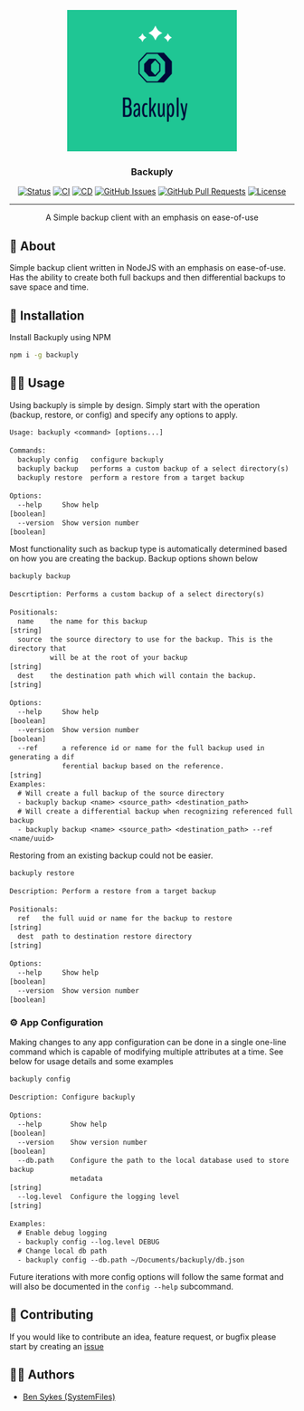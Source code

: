 <p align="center">
  <a href="" rel="noopener">
 <img width=300px height=250px src=".github/media/backuply-logo.png" alt="Backuply Logo"></a>
</p>

<h3 align="center">Backuply</h3>

<div align="center">

[![Status](https://img.shields.io/badge/status-active-success.svg)](https://sykesdev.ca/projects/)
[![CI](https://github.com/SystemFiles/backuply/actions/workflows/ci.yml/badge.svg)](https://github.com/SystemFiles/backuply/actions/workflows/ci.yml)
[![CD](https://github.com/SystemFiles/backuply/actions/workflows/cd.yml/badge.svg)](https://github.com/SystemFiles/backuply/actions/workflows/cd.yml)
[![GitHub Issues](https://img.shields.io/github/issues/systemfiles/backuply.svg)](https://github.com/SystemFiles/backuply/issues)
[![GitHub Pull Requests](https://img.shields.io/github/issues-pr/systemfiles/backuply.svg)](https://github.com/SystemFiles/backuply/issues)
[![License](https://img.shields.io/badge/license-Apache2.0-blue.svg)](/LICENSE)

</div>

---

<p align="center"> A Simple backup client with an emphasis on ease-of-use
    <br> 
</p>

## 🧐 About <a name = "about"></a>

Simple backup client written in NodeJS with an emphasis on ease-of-use. Has the ability to create both full backups and then differential backups to save space and time.

## 💾 Installation

Install Backuply using NPM

```bash
npm i -g backuply
```

## 👷‍♂️ Usage

Using backuply is simple by design. Simply start with the operation (backup, restore, or config) and specify any options to apply.

```
Usage: backuply <command> [options...]

Commands:
  backuply config   configure backuply
  backuply backup   performs a custom backup of a select directory(s)
  backuply restore  perform a restore from a target backup

Options:
  --help     Show help                                                 [boolean]
  --version  Show version number                                       [boolean]
```

Most functionality such as backup type is automatically determined based on how you are creating the backup. Backup options shown below

```
backuply backup

Descrtiption: Performs a custom backup of a select directory(s)

Positionals:
  name    the name for this backup                                      [string]
  source  the source directory to use for the backup. This is the directory that
          will be at the root of your backup                            [string]
  dest    the destination path which will contain the backup.           [string]

Options:
  --help     Show help                                                 [boolean]
  --version  Show version number                                       [boolean]
  --ref      a reference id or name for the full backup used in generating a dif
             ferential backup based on the reference.                   [string]
Examples:
  # Will create a full backup of the source directory
  - backuply backup <name> <source_path> <destination_path>
  # Will create a differential backup when recognizing referenced full backup
  - backuply backup <name> <source_path> <destination_path> --ref <name/uuid>
```

Restoring from an existing backup could not be easier.

```
backuply restore

Description: Perform a restore from a target backup

Positionals:
  ref   the full uuid or name for the backup to restore                 [string]
  dest  path to destination restore directory                           [string]

Options:
  --help     Show help                                                 [boolean]
  --version  Show version number                                       [boolean]
```

### ⚙️ App Configuration

Making changes to any app configuration can be done in a single one-line command which is capable of modifying multiple attributes at a time. See below for usage details and some examples

```
backuply config

Description: Configure backuply

Options:
  --help       Show help                                               [boolean]
  --version    Show version number                                     [boolean]
  --db.path    Configure the path to the local database used to store backup 
               metadata                                                 [string]
  --log.level  Configure the logging level                              [string]

Examples:
  # Enable debug logging
  - backuply config --log.level DEBUG
  # Change local db path
  - backuply config --db.path ~/Documents/backuply/db.json
```

Future iterations with more config options will follow the same format and will also be documented in the `config --help` subcommand.

## 🧩 Contributing

If you would like to contribute an idea, feature request, or bugfix please start by creating an [issue](https://github.com/SystemFiles/backuply/issues)

## 👷‍♂️ Authors <a name = "authors" >

- [Ben Sykes (SystemFiles)](https://sykesdev.ca/)